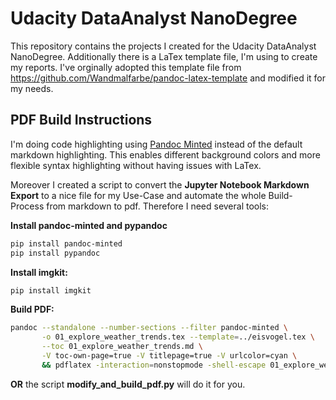 # Udacity DataAnalyst NanoDegree

This repository contains the projects I created for the Udacity DataAnalyst NanoDegree.
Additionally there is a LaTex template file, I'm using to create my reports.
I've orginally adopted this template file from https://github.com/Wandmalfarbe/pandoc-latex-template and modified it for my needs.

## PDF Build Instructions

I'm doing code highlighting using [Pandoc Minted](https://pypi.org/project/pandoc-minted/) instead of the default markdown highlighting. This enables different background colors and more flexible syntax highlighting without having issues with LaTex.

Moreover I created a script to convert the __Jupyter Notebook Markdown Export__ to a nice file for my Use-Case and automate the whole Build-Process from markdown to pdf.
Therefore I need several tools:

__Install pandoc-minted and pypandoc__
```bash
pip install pandoc-minted
pip install pypandoc

```

__Install imgkit:__
```bash
pip install imgkit
```


__Build PDF:__

```bash
pandoc --standalone --number-sections --filter pandoc-minted \
       -o 01_explore_weather_trends.tex --template=../eisvogel.tex \
       --toc 01_explore_weather_trends.md \
       -V toc-own-page=true -V titlepage=true -V urlcolor=cyan \
       && pdflatex -interaction=nonstopmode -shell-escape 01_explore_weather_trends.tex
```

__OR__ the script __modify_and_build_pdf.py__ will do it for you.
